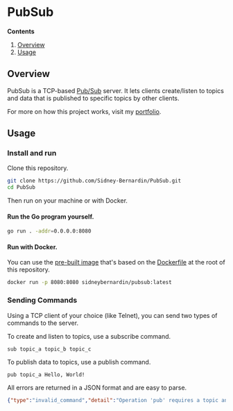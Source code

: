 # PubSub

**Contents**
1. [Overview](#overview)
1. [Usage](#usage)

## Overview
PubSub is a TCP-based [Pub/Sub](https://en.wikipedia.org/wiki/Publish%E2%80%93subscribe_pattern) server. It lets clients create/listen to topics and data that is published to specific topics by other clients.

For more on how this project works, visit my [portfolio](https://sidney-bernardin.github.io/project/?id=pubsub).

## Usage

### Install and run

Clone this repository.
``` bash
git clone https://github.com/Sidney-Bernardin/PubSub.git
cd PubSub
```
Then run on your machine or with Docker.

#### Run the Go program yourself.
``` bash
go run . -addr=0.0.0.0:8080
```

#### Run with Docker.
You can use the [pre-built image](https://hub.docker.com/r/sidneybernardin/pubsub) that's based on the [Dockerfile](https://github.com/Sidney-Bernardin/PubSub/blob/main/Dockerfile) at the root of this repository.

``` bash
docker run -p 8080:8080 sidneybernardin/pubsub:latest
```

### Sending Commands
Using a TCP client of your choice (like Telnet), you can send two types of commands to the server.

To create and listen to topics, use a subscribe command.

```
sub topic_a topic_b topic_c
```

To publish data to topics, use a publish command.

```
pub topic_a Hello, World!
```

All errors are returned in a JSON format and are easy to parse.

``` json
{"type":"invalid_command","detail":"Operation 'pub' requires a topic and topic-message as arguments."}
```
